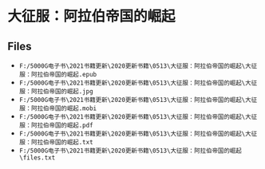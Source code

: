 # 大征服：阿拉伯帝国的崛起

## Files

- `F:/5000G电子书\2021书籍更新\2020更新书籍\0513\大征服：阿拉伯帝国的崛起\大征服：阿拉伯帝国的崛起.epub`
- `F:/5000G电子书\2021书籍更新\2020更新书籍\0513\大征服：阿拉伯帝国的崛起\大征服：阿拉伯帝国的崛起.jpg`
- `F:/5000G电子书\2021书籍更新\2020更新书籍\0513\大征服：阿拉伯帝国的崛起\大征服：阿拉伯帝国的崛起.mobi`
- `F:/5000G电子书\2021书籍更新\2020更新书籍\0513\大征服：阿拉伯帝国的崛起\大征服：阿拉伯帝国的崛起.pdf`
- `F:/5000G电子书\2021书籍更新\2020更新书籍\0513\大征服：阿拉伯帝国的崛起\大征服：阿拉伯帝国的崛起.txt`
- `F:/5000G电子书\2021书籍更新\2020更新书籍\0513\大征服：阿拉伯帝国的崛起\files.txt`
